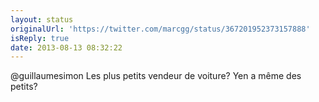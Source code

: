 ```yaml
---
layout: status
originalUrl: 'https://twitter.com/marcgg/status/367201952373157888'
isReply: true
date: 2013-08-13 08:32:22
---
```


@guillaumesimon Les plus petits vendeur de voiture? Yen a même des petits?
